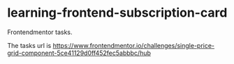 # learning-frontend-subscription-card
Frontendmentor tasks.

The tasks url is https://www.frontendmentor.io/challenges/single-price-grid-component-5ce41129d0ff452fec5abbbc/hub
